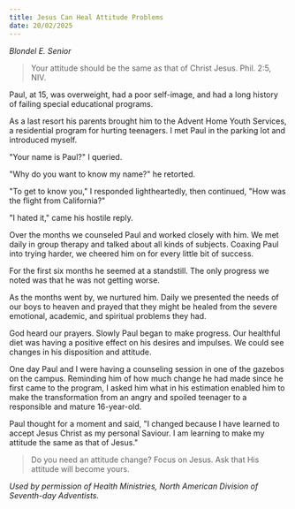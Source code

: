 ```yaml
---
title: Jesus Can Heal Attitude Problems
date: 20/02/2025
---
```


_Blondel E. Senior_

> <p></p>
> Your attitude should be the same as that of Christ Jesus. Phil. 2:5, NIV.

Paul, at 15, was overweight, had a poor self-image, and had a long history of failing special educational programs.

As a last resort his parents brought him to the Advent Home Youth Services, a residential program for hurting teenagers. I met Paul in the parking lot and introduced myself.

"Your name is Paul?" I queried.

"Why do you want to know my name?" he retorted.

"To get to know you," I responded lightheartedly, then continued, "How was the flight from California?"

"I hated it," came his hostile reply.

Over the months we counseled Paul and worked closely with him. We met daily in group therapy and talked about all kinds of subjects. Coaxing Paul into trying harder, we cheered him on for every little bit of success.

For the first six months he seemed at a standstill. The only progress we noted was that he was not getting worse.

As the months went by, we nurtured him. Daily we presented the needs of our boys to heaven and prayed that they might be healed from the severe emotional, academic, and spiritual problems they had.

God heard our prayers. Slowly Paul began to make progress. Our healthful diet was having a positive effect on his desires and impulses. We could see changes in his disposition and attitude.

One day Paul and I were having a counseling session in one of the gazebos on the campus. Reminding him of how much change he had made since he first came to the program, I asked him what in his estimation enabled him to make the transformation from an angry and spoiled teenager to a responsible and mature 16-year-old.

Paul thought for a moment and said, "I changed because I have learned to accept Jesus Christ as my personal Saviour. I am learning to make my attitude the same as that of Jesus."

> <callout></callout>
> Do you need an attitude change? Focus on Jesus. Ask that His attitude will become yours.

_Used by permission of Health Ministries, North American Division of Seventh-day Adventists._